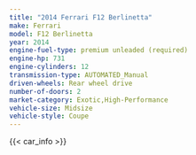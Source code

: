 ```yaml
---
title: "2014 Ferrari F12 Berlinetta"
make: Ferrari
model: F12 Berlinetta
year: 2014
engine-fuel-type: premium unleaded (required)
engine-hp: 731
engine-cylinders: 12
transmission-type: AUTOMATED_Manual
driven-wheels: Rear wheel drive
number-of-doors: 2
market-category: Exotic,High-Performance
vehicle-size: Midsize
vehicle-style: Coupe
---
```


{{< car_info >}}
